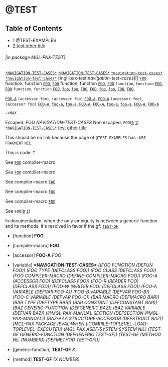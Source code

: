 <a name='x-28MGL-PAX-TEST-3A-3A-40TEST-20MGL-PAX-3ASECTION-29'></a>

# @TEST

## Table of Contents

- 1 @TEST-EXAMPLES
- [2 test other title][22dd]

###### \[in package MGL-PAX-TEST\]
[`*NAVIGATION-TEST-CASES*`][799d]
[`*NAVIGATION-TEST-CASES*`][799d]
[`*navigation-test-cases*`][799d]
[`*navigation-test-cases*`][799d]
[mgl-pax-test:*navigation-test-cases*][]
[`FOO`][4244] function, function [`FOO`][4244],
[`FOO`][4244] function, function [`FOO`][4244],
[`FOO`][4244] `function`, `function` [`FOO`][4244],
[`FOO`][4244] `function`, `function` [`FOO`][4244],
[`foo`][4244],
[`foo`][4244],
[`FOO`][4244],
[`FOO`][4244],
[`foo`][4244],
[`foo`][4244],
[`FOO`][4244],
[`FOO`][4244],

[`FOO-A`][6483] `(accessor foo)`, `(accessor foo)` [`FOO-A`][6483],
[`FOO-A`][6483] `(accessor foo)`, `(accessor foo)` [`FOO-A`][6483],
[`foo-a`][6483],
[`foo-a`][6483],
[`FOO-A`][6483],
[`FOO-A`][6483],
[`foo-a`][6483],
[`foo-a`][6483],
[`FOO-A`][6483],
[`FOO-A`][6483]

`->MAX`

Escaped: FOO *NAVIGATION-TEST-CASES*
Non escaped: `FOO`([`0`][4ded] [`1`][4244]) [`*NAVIGATION-TEST-CASES*`][799d]
[test other title][22dd]

This should be no link because the page of `@TEST-EXAMPLES`
has `:URI-FRAGMENT` `NIL`.

This is code: `T`

See
[`FOO`][4ded] compiler-macro

See [`FOO`][4ded]
compiler-macro

See
compiler-macro [`FOO`][4ded]

See compiler-macro
[`FOO`][4ded]

See
compiler-macro 
[`FOO`][4ded]

See
`FOO`([`0`][4ded] [`1`][4244])

In documentation, when the only ambiguity is between a generic
function and its methods, it's resolved in favor if the gf:
[`TEST-GF`][efc1].

<a name='x-28MGL-PAX-TEST-3A-3AFOO-20FUNCTION-29'></a>

- [function] **FOO** 

<a name='x-28MGL-PAX-TEST-3A-3AFOO-20COMPILER-MACRO-29'></a>

- [compiler-macro] **FOO** 

<a name='x-28MGL-PAX-TEST-3A-3AFOO-A-20-28MGL-PAX-3AACCESSOR-20MGL-PAX-TEST-3A-3AFOO-29-29'></a>

- [accessor] **FOO-A** *FOO*

<a name='x-28MGL-PAX-TEST-3A-3A-2ANAVIGATION-TEST-CASES-2A-20VARIABLE-29'></a>

- [variable] **\*NAVIGATION-TEST-CASES\*** *((FOO FUNCTION (DEFUN FOO)) (FOO TYPE (DEFCLASS FOO))
 (FOO CLASS (DEFCLASS FOO)) (FOO COMPILER-MACRO (DEFINE-COMPILER-MACRO FOO))
 (FOO-A (ACCESSOR FOO) (DEFCLASS FOO)) (FOO-R (READER FOO) (DEFCLASS FOO))
 (FOO-W (WRITER FOO) (DEFCLASS FOO)) (FOO-A VARIABLE (DEFVAR FOO-A))
 (FOO-B VARIABLE (DEFVAR FOO-B)) (FOO-C VARIABLE (DEFVAR FOO-C))
 (BAR MACRO (DEFMACRO BAR)) (BAR TYPE (DEFTYPE BAR))
 (BAR CONSTANT (DEFCONSTANT BAR)) (BAZ GENERIC-FUNCTION (DEFGENERIC BAZ))
 (BAZ VARIABLE (DEFVAR BAZ))
 (@MGL-PAX-MANUAL SECTION (DEFSECTION @MGL-PAX-MANUAL))
 (BAZ-AAA STRUCTURE-ACCESSOR (DEFSTRUCT BAZ))
 (MGL-PAX PACKAGE (EVAL-WHEN (:COMPILE-TOPLEVEL :LOAD-TOPLEVEL :EXECUTE)))
 (MGL-PAX ASDF/SYSTEM:SYSTEM NIL)
 (TEST-GF GENERIC-FUNCTION (DEFGENERIC TEST-GF))
 (TEST-GF (METHOD NIL (NUMBER)) (DEFMETHOD TEST-GF)))*



<a name='x-28MGL-PAX-TEST-3A-3ATEST-GF-20GENERIC-FUNCTION-29'></a>

- [generic-function] **TEST-GF** *X*

<a name='x-28MGL-PAX-TEST-3A-3ATEST-GF-20-28METHOD-20NIL-20-28NUMBER-29-29-29'></a>

- [method] **TEST-GF** *(X NUMBER)*

  [22dd]: other/test-other.md#x-28MGL-PAX-TEST-3A-3A-40TEST-OTHER-20MGL-PAX-3ASECTION-29 "(MGL-PAX-TEST::@TEST-OTHER MGL-PAX:SECTION)"
  [4244]: #x-28MGL-PAX-TEST-3A-3AFOO-20FUNCTION-29 "(MGL-PAX-TEST::FOO FUNCTION)"
  [4ded]: #x-28MGL-PAX-TEST-3A-3AFOO-20COMPILER-MACRO-29 "(MGL-PAX-TEST::FOO COMPILER-MACRO)"
  [6483]: #x-28MGL-PAX-TEST-3A-3AFOO-A-20-28MGL-PAX-3AACCESSOR-20MGL-PAX-TEST-3A-3AFOO-29-29 "(MGL-PAX-TEST::FOO-A (MGL-PAX:ACCESSOR MGL-PAX-TEST::FOO))"
  [799d]: #x-28MGL-PAX-TEST-3A-3A-2ANAVIGATION-TEST-CASES-2A-20VARIABLE-29 "(MGL-PAX-TEST::*NAVIGATION-TEST-CASES* VARIABLE)"
  [efc1]: #x-28MGL-PAX-TEST-3A-3ATEST-GF-20GENERIC-FUNCTION-29 "(MGL-PAX-TEST::TEST-GF GENERIC-FUNCTION)"
